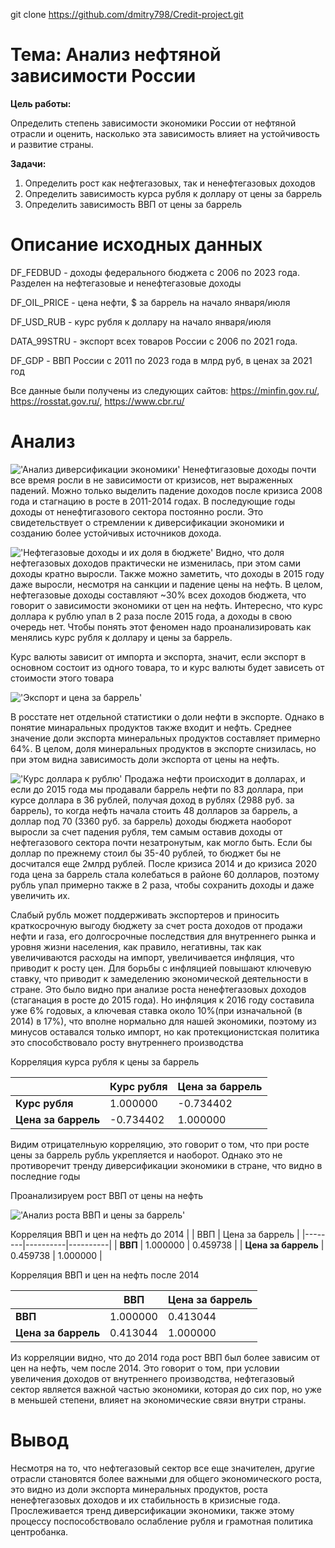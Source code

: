 git clone https://github.com/dmitry798/Credit-project.git

# Тема: Анализ нефтяной зависимости России

**Цель работы:**

Определить степень зависимости экономики России от нефтяной отрасли и оценить, насколько эта зависимость влияет на устойчивость и развитие страны.

**Задачи:**

1. Определить рост как нефтегазовых, так и ненефтегазовых доходов
2. Определить зависимость курса рубля к доллару от цены за баррель
3. Определить зависимость ВВП от цены за баррель

# Описание исходных данных

DF_FEDBUD - доходы федерального бюджета с 2006 по 2023 года. Разделен на нефтегазовые и ненефтегазовые доходы

DF_OIL_PRICE - цена нефти, $ за баррель на начало января/июля

DF_USD_RUB - курс рубля к доллару на начало января/июля

DATA_99STRU - экспорт всех товаров России с 2006 по 2021 года.

DF_GDP - ВВП России с 2011 по 2023 года в млрд руб, в ценах за 2021 год

Все данные были получены из следующих сайтов: https://minfin.gov.ru/, https://rosstat.gov.ru/, https://www.cbr.ru/

# Анализ

!['Анализ диверсификации экономики'](images/output.png)
Ненефтигазовые доходы почти все время росли в не зависимости от кризисов, нет выраженных падений. Можно только выделить падение доходов после кризиса 2008 года и стагнацию в росте в 2011-2014 годах. В последующие годы доходы от ненефтигазового сектора постоянно росли. Это свидетельствует о стремлении к диверсификации экономики и созданию более устойчивых источников дохода.

!['Нефтегазовые доходы и их доля в бюджете'](images/output1.png)
Видно, что доля нефтегазовых доходов практически не изменилась, при этом сами доходы кратно выросли. Также можно заметить, что доходы в 2015 году даже выросли, несмотря на санкции и падение цены на нефть. В целом, нефтегазовые доходы составляют ~30% всех доходов бюджета, что говорит о зависимости экономики от цен на нефть. Интересно, что курс доллара к рублю упал в 2 раза после 2015 года, а доходы в свою очередь нет. Чтобы понять этот феномен надо проанализировать как менялись курс рубля к доллару и цены за баррель.

Курс валюты зависит от импорта и экспорта, значит, если экспорт в основном состоит из одного товара, то и курс валюты будет зависеть от стоимости этого товара

!['Экспорт и цена за баррель'](images/output2.png)

В росстате нет отдельной статистики о доли нефти в экспорте. Однако в понятие минаральных продуктов также входит и нефть. Среднее значение доли экспорта минеральных продуктов составляет примерно 64%. В целом, доля минеральных продуктов в экспорте снизилась, но при этом видна зависимость доли экспорта от цены на нефть.

!['Курс доллара к рублю'](images/output3.png)
Продажа нефти происходит в долларах, и если до 2015 года мы продавали баррель нефти по 83 доллара, при курсе доллара в 36 рублей, получая доход в рублях (2988 руб. за баррель), то когда нефть начала стоить 48 долларов за баррель, а доллар под 70 (3360 руб. за баррель) доходы бюджета наоборот выросли за счет падения рубля, тем самым оставив доходы от нефтегазового сектора почти незатронутым, как могло быть. Если бы доллар по прежнему стоил бы 35-40 рублей, то бюджет бы не досчитался еще 2млрд рублей. После кризиса 2014 и до кризиса 2020 года цена за баррель стала колебаться в районе 60 долларов, поэтому рубль упал примерно также в 2 раза, чтобы сохранить доходы и даже увеличить их.

Слабый рубль может поддерживать экспортеров и приносить краткосрочную выгоду бюджету за счет роста доходов от продажи нефти и газа, его долгосрочные последствия для внутреннего рынка и уровня жизни населения, как правило, негативны, так как увеличиваются расходы на импорт, увеличивается инфляция, что приводит к росту цен. Для борьбы с инфляцией повышают ключевую ставку, что приводит к замеделению экономической деятельности в стране. Это было видно при анализе роста ненефтегазовых доходов (стаганация в росте до 2015 года). Но инфляция к 2016 году составила уже 6% годовых, а ключевая ставка около 10%(при изначальной (в 2014) в 17%), что вполне нормально для нашей экономики, поэтому из минусов оставался только импорт, но как протекционистская политика это способствовало росту внутреннего производства

Корреляция курса рубля к цены за баррель

|        | Курс рубля    | Цена за баррель   |
|--------|---------|---------|
| **Курс рубля** | 1.000000 | -0.734402 |
| **Цена за баррель**| -0.734402 | 1.000000  |

Видим отрицателньую корреляцию, это говорит о том, что при росте цены за баррель рубль укрепляется и наоборот. Однако это не противоречит тренду диверсификации экономики в стране, что видно в последние годы

Проанализируем рост ВВП от цены на нефть

!['Анализ роста ВВП и цены за баррель'](images/output4.png)

Корреляция ВВП и цен на нефть до 2014
|        | ВВП      | Цена за баррель    |
|--------|----------|----------|
| **ВВП**   | 1.000000 | 0.459738 |
| **Цена за баррель** | 0.459738 | 1.000000 |

Корреляция ВВП и цен на нефть после 2014

|        | ВВП      | Цена за баррель    |
|--------|----------|----------|
| **ВВП**   | 1.000000 | 0.413044 |
| **Цена за баррель** | 0.413044 | 1.000000 |

Из корреляции видно, что до 2014 года рост ВВП был более зависим от цен на нефть, чем после 2014. Это говорит о том, при условии увеличения доходов от внутреннего производства, нефтегазовый сектор является важной частью экономики, которая до сих пор, но уже в меньшей степени, влияет на экономические связи внутри страны.

# Вывод

Несмотря на то, что нефтегазовый сектор все еще значителен, другие отрасли становятся более важными для общего экономического роста, это видно из доли экспорта минеральных продуктов, роста ненефтегазовых доходов и их стабильность в кризисные года. Прослеживается тренд диверсификации экономики, также этому процессу поспособствовало ослабление рубля и грамотная политика центробанка.
